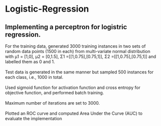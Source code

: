 # Logistic-Regression
## Implementing a perceptron for logistric regression. 
For the training data, generated 3000 training instances in two sets of random data points (1500 in each) from multi-variate normal distribution with µ1 = [1,0], µ2 = [0,1.5], Σ1 =[[1,0.75],[0.75,1]], Σ2 =[[1,0.75],[0.75,1]] and labelled them as 0 and 1.<br/> <br/>
Test data is generated in the same manner but sampled 500 instances for each class, i.e., 1000 in total.<br/><br/>
Used sigmoid function for activation function and cross entropy for objective function, and performed batch training.<br/><br/>
Maximum number of iterations are set to 3000.<br/><br/>
Plotted an ROC curve and computed Area Under the Curve (AUC) to evaluate the implementation
